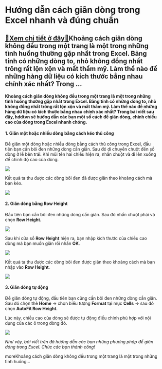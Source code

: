 Hướng dẫn cách giãn dòng trong Excel nhanh và đúng chuẩn
========================================================

[:gift:Xem chi tiết ở đây:gift:](https://hddtvn.com/huong-dan-cach-gian-dong-trong-excel-nhanh-va-dung-chuan/)Khoảng cách giãn dòng không đều trong một trang là một trong những tình huống thường gặp nhất trong Excel. Bảng tính có những dòng to, nhỏ không đồng nhất trông rất lộn xộn và mất thẩm mỹ. Làm thế nào để những hàng dữ liệu có kích thước bằng nhau chính xác nhất? Trong …
------------------------------------------------------------------------------------------------------------------------------------------------------------------------------------------------------------------------------------------------------------------------------

#### Khoảng cách giãn dòng không đều trong một trang là một trong những tình huống thường gặp nhất trong Excel. Bảng tính có những dòng to, nhỏ không đồng nhất trông rất lộn xộn và mất thẩm mỹ. Làm thế nào để những hàng dữ liệu có kích thước bằng nhau chính xác nhất? Trong bài viết sau đây, hddtvn sẽ hướng dẫn các bạn một số cách để giãn dòng, chỉnh chiều cao của dòng trong Excel nhanh chóng.


#### 1. Giãn một hoặc nhiều dòng bằng cách kéo thủ công


Để giãn một dòng hoặc nhiều dòng bằng cách thủ công trong Excel, đầu tiên bạn cần bôi đen những dòng cần giãn. Sau đó di chuyển chuột đến số dòng ở lề bên trái. Khi mũi tên hai chiều hiện ra, nhấn chuột và di lên xuống để chỉnh độ cao của dòng.


![](https://hddtvn.com/wp-content/uploads/2021/01/zM1SaGH.png)


Kết quả ta thu được các dòng bôi đen đã được giãn theo khoảng cách mà bạn kéo.


![](https://hddtvn.com/wp-content/uploads/2021/01/QlrkBqS.png)


#### 2. Giãn dòng bằng Row Height


Đầu tiên bạn cần bôi đen những dòng cần giãn. Sau đó nhấn chuột phải và chọn **Row Height**.


![](https://hddtvn.com/wp-content/uploads/2021/01/Tvzzr0S.png)


Sau khi cửa sổ **Row Height** hiện ra, bạn nhập kích thước của chiều cao dòng mà bạn muốn giãn rồi nhấn **OK**.


![](https://hddtvn.com/wp-content/uploads/2021/01/4cCAzrL.png)


Kết quả ta thu được các dòng bôi đen được giãn theo khoảng cách mà bạn nhập vào **Row Height**.


![](https://hddtvn.com/wp-content/uploads/2021/01/QlrkBqS.png)


#### 3. Giãn dòng tự động


Để giãn dòng tự động, đầu tiên bạn cũng cần bôi đen những dòng cần giãn. Sau đó chọn thẻ **Home** => chọn biểu tượng **Format** tại mục **Cells** => sau đó chọn **AutoFit Row Height**.


Lúc này, chiều cao của dòng sẽ được tự động điều chỉnh phù hợp với nội dụng của các ô trong dòng đó.


![](https://hddtvn.com/wp-content/uploads/2021/01/4sqtfQw.png)


*Như vậy, bài viết trên đã hướng dẫn các bạn những phương pháp để giãn dòng trong Excel. Chúc các bạn thành công!*


moreKhoảng cách giãn dòng không đều trong một trang là một trong những tình huống…

